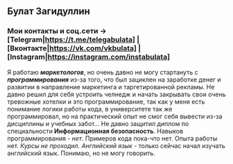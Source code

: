 ## Булат Загидуллин
### Мои контакты и соц.сети -> [Telegram|https://t.me/telegabulata] | [Вконтакте|https://vk.com/vkbulata] | [Instagram|https://instagram.com/instabulata]
Я работаю **_маркетологов_**, но очень давно не могу стартануть с **_программирования_** из-за того, что был зациклен на заработке денег и развитии в направление маркетинга и таргетированной рекламы. Не давно решил для себя устроить челнедж и начать закрывать свои очень тревожные хотелки и это программирование, так как у меня есть понимание логики работы кода, в университете так же программировал, но на практический опыт не смог себя вывести из-за дисциплины и учебных забот... Не давно защитил диплом по специальности **Информационная безопасность**.
Навыков программирования - _нет_.
Примеров кода пока-что нет.
Опыта работы нет.
_Курсы не проходил._
_Английский язык_ - только сейчас начал изучать английский язык. Понимаю, но не могу говорить.
